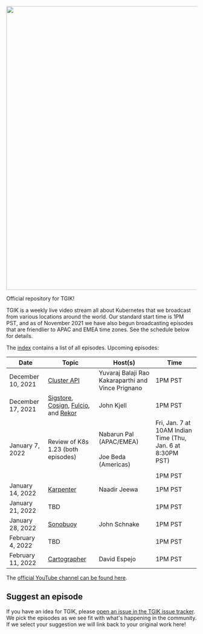 <p align="center"><img src="tgik-repo.png" width="750"></p>


Official repository for TGIK!

TGIK is a weekly live video stream all about Kubernetes that we broadcast from various locations around the world. Our standard start time is 1PM PST, and as of November 2021 we have also begun broadcasting episodes that are friendlier to APAC and EMEA time zones. See the schedule below for details.

The [index](playlist.md) contains a list of all episodes. Upcoming episodes:

| Date  |  Topic | Host(s)  | Time  |
|---|---|---|---|
| December 10, 2021   | [Cluster API](https://github.com/kubernetes-sigs/cluster-api)  | Yuvaraj Balaji Rao Kakaraparthi and Vince Prignano | 1PM PST  |
| December 17, 2021  | [Sigstore](https://www.sigstore.dev/), [Cosign](https://github.com/sigstore/cosign), [Fulcio](https://github.com/sigstore/fulcio), and [Rekor](https://github.com/sigstore/rekor)  | John Kjell  | 1PM PST |
| January 7, 2022  | Review of K8s 1.23 (both episodes) | Nabarun Pal (APAC/EMEA) </br><br> Joe Beda (Americas) | Fri, Jan. 7 at 10AM Indian Time (Thu, Jan. 6 at 8:30PM PST) <br><br>1PM PST |
| January 14, 2022  | [Karpenter](https://karpenter.sh/) | Naadir Jeewa  | 1PM PST |
| January 21, 2022  | TBD |   | 1PM PST |
| January 28, 2022  | [Sonobuoy](https://github.com/vmware-tanzu/sonobuoy) | John Schnake  | 1PM PST |
| February 4, 2022  | TBD |   | 1PM PST |
| February 11, 2022  | [Cartographer](https://github.com/vmware-tanzu/cartographer) | David Espejo  | 1PM PST |

The [official YouTube channel can be found here](https://tgik.io).

## Suggest an episode

If you have an idea for TGIK, please [open an issue in the TGIK issue tracker](https://github.com/vmware-tanzu/tgik/issues/new).
We pick the episodes as we see fit with what's happening in the community.
If we select your suggestion we will link back to your original work here!
